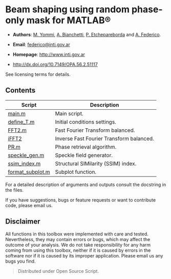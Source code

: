 
# Beam shaping using random phase-only mask for MATLAB®

* **Authors**: [M. Yommi](https://github.com/maxiyommi), [A. Bianchetti](https://github.com/abianchetti), [P. Etchepareborda](https://github.com/PablitoE) and [A. Federico](https://github.com/alefederico).
* **Email**: federico@inti.gov.ar
* **Homepage**: http://www.inti.gov.ar

* http://dx.doi.org/10.7149/OPA.56.2.51117

See licensing terms for details.

## Contents
| Script  | Description |
|---|---|
| [main.m](/source/main.m) | Main script. |
| [define_T.m](/source/define_T.m) | Initial conditions settings. |
| [FFT2.m](/source/FFT.m) | Fast Fourier Transform balanced. |
| [iFFT2](/source/iFFT2.m) | Inverse Fast Fourier Transform balanced. |
| [PR.m](/source/PR.m) | Phase retrieval algorithm.  |
| [speckle_gen.m](/source/speckle_gen.m) |  Speckle field generator. |
| [ssim_index.m](/source/ssim_index.m)  |  Structural SIMilarity (SSIM) index. |
| [format_subplot.m](/source/format_subplot.m) | Subplot function.  |



For a detailed description of arguments and outputs consult the docstring in the files.
 
If you have suggestions, bugs or feature requests or want to contribute code, please email us.

## Disclaimer
All functions in this toolbox were implemented with care and tested. Nevertheless, they may contain errors or bugs, which may affect the outcome of your analysis. 
We do not take responsibility for any harm coming from using this toolbox, neither if it is caused by errors in the software nor if it is caused by its improper application. Please email us any bugs you find.

> Distributed under Open Source Script.




